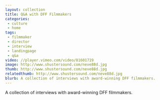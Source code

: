 ```yaml
---
layout: collection
title: Q&A with DFF Filmmakers
categories:
 - culture
 - home
tags:
 - filmmaker
 - director
 - interview
 - landingpage
 - q&a
video: //player.vimeo.com/video/81601719
image: http://www.shustersound.com/neve88d.jpg
thumb: http://www.shustersound.com/neve88d.jpg
relatedthumb: http://www.shustersound.com/neve88d.jpg
blurb: A collection of interviews with award-winning DFF filmmakers.
---
```


A collection of interviews with award-winning DFF filmmakers.
